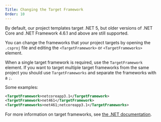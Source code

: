 ```yaml
---
Title: Changing the Target Framework
Order: 10
---
```

By default, our project templates target .NET 5, but older versions of .NET Core and .NET Framework 4.6.1 and above are still supported.

You can change the frameworks that your project targets by opening the `.csproj` file and editing
the `<TargetFramework>` or `<TargetFrameworks>` element.

When a single target framework is required, use the `TargetFramework` element. If you want to target
multiple target frameworks from the same project you should use `TargetFrameworks` and separate the
frameworks with a `;`.

Some examples:

```xml
<TargetFramework>netcoreapp3.1</TargetFramework>
<TargetFramework>net461</TargetFramework>
<TargetFrameworks>net461;netcoreapp3.1</TargetFrameworks>
```

For more information on target frameworks, see [the .NET documentation](https://docs.microsoft.com/en-us/dotnet/standard/frameworks).
